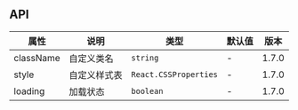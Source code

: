 ## API

| 属性      | 说明         | 类型                  | 默认值 | 版本  |
| --------- | ------------ | --------------------- | ------ | ----- |
| className | 自定义类名   | `string`              | -      | 1.7.0 |
| style     | 自定义样式表 | `React.CSSProperties` | -      | 1.7.0 |
| loading   | 加载状态     | `boolean`             | -      | 1.7.0 |
